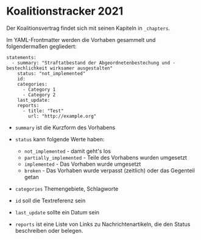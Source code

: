 # Koalitionstracker 2021

Der Koalitionsvertrag findet sich mit seinen Kapiteln in `_chapters`.

Im YAML-Frontmatter werden die Vorhaben gesammelt und folgendermaßen gegliedert:

```
statements:
  - summary: "Straftatbestand der Abgeordnetenbestechung und -bestechlichkeit wirksamer ausgestalten"
    status: "not_implemented"
    id:
    categories:
      - Category 1
      - Category 2
    last_update:
    reports:
      - title: "Test"
        url: "http://example.org"
```

- `summary` ist die Kurzform des Vorhabens

- `status` kann folgende Werte haben:

  - `not_implemented` - damit geht's los
  - `partially_implemented` - Teile des Vorhabens wurden umgesetzt
  - `implemented` - Das Vorhaben wurde umgesetzt
  - `broken` - Das Vorhaben wurde verpasst (zeitlich) oder das Gegenteil getan

- `categories` Themengebiete, Schlagworte

- `id` soll die Textreferenz sein

- `last_update` sollte ein Datum sein

- `reports` ist eine Liste von Links zu Nachrichtenartikeln, die den Status beschreiben oder belegen.